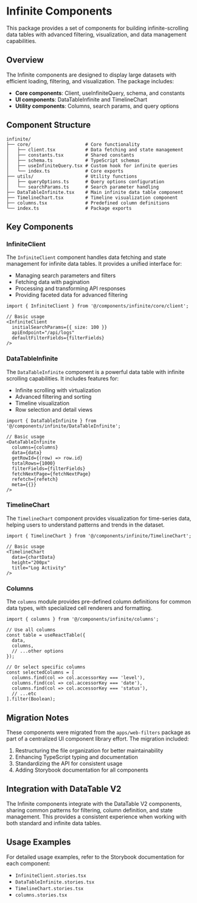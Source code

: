 # Infinite Components

This package provides a set of components for building infinite-scrolling data tables with advanced filtering, visualization, and data management capabilities.

## Overview

The Infinite components are designed to display large datasets with efficient loading, filtering, and visualization. The package includes:

- **Core components**: Client, useInfiniteQuery, schema, and constants
- **UI components**: DataTableInfinite and TimelineChart
- **Utility components**: Columns, search params, and query options

## Component Structure

```
infinite/
├── core/                    # Core functionality
│   ├── client.tsx           # Data fetching and state management
│   ├── constants.tsx        # Shared constants
│   ├── schema.ts            # TypeScript schemas
│   ├── useInfiniteQuery.tsx # Custom hook for infinite queries
│   └── index.ts             # Core exports
├── utils/                   # Utility functions
│   ├── queryOptions.ts      # Query options configuration
│   └── searchParams.ts      # Search parameter handling
├── DataTableInfinite.tsx    # Main infinite data table component
├── TimelineChart.tsx        # Timeline visualization component
├── columns.tsx              # Predefined column definitions
└── index.ts                 # Package exports
```

## Key Components

### InfiniteClient

The `InfiniteClient` component handles data fetching and state management for infinite data tables. It provides a unified interface for:

- Managing search parameters and filters
- Fetching data with pagination
- Processing and transforming API responses
- Providing faceted data for advanced filtering

```tsx
import { InfiniteClient } from '@/components/infinite/core/client';

// Basic usage
<InfiniteClient 
  initialSearchParams={{ size: 100 }}
  apiEndpoint="/api/logs" 
  defaultFilterFields={filterFields}
/>
```

### DataTableInfinite

The `DataTableInfinite` component is a powerful data table with infinite scrolling capabilities. It includes features for:

- Infinite scrolling with virtualization
- Advanced filtering and sorting
- Timeline visualization
- Row selection and detail views

```tsx
import { DataTableInfinite } from '@/components/infinite/DataTableInfinite';

// Basic usage
<DataTableInfinite
  columns={columns}
  data={data}
  getRowId={(row) => row.id}
  totalRows={1000}
  filterFields={filterFields}
  fetchNextPage={fetchNextPage}
  refetch={refetch}
  meta={{}}
/>
```

### TimelineChart

The `TimelineChart` component provides visualization for time-series data, helping users to understand patterns and trends in the dataset.

```tsx
import { TimelineChart } from '@/components/infinite/TimelineChart';

// Basic usage
<TimelineChart 
  data={chartData} 
  height="200px" 
  title="Log Activity"
/>
```

### Columns

The `columns` module provides pre-defined column definitions for common data types, with specialized cell renderers and formatting.

```tsx
import { columns } from '@/components/infinite/columns';

// Use all columns
const table = useReactTable({
  data,
  columns,
  // ...other options
});

// Or select specific columns
const selectedColumns = [
  columns.find(col => col.accessorKey === 'level'),
  columns.find(col => col.accessorKey === 'date'),
  columns.find(col => col.accessorKey === 'status'),
  // ...etc
].filter(Boolean);
```

## Migration Notes

These components were migrated from the `apps/web-filters` package as part of a centralized UI component library effort. The migration included:

1. Restructuring the file organization for better maintainability
2. Enhancing TypeScript typing and documentation
3. Standardizing the API for consistent usage
4. Adding Storybook documentation for all components

## Integration with DataTable V2

The Infinite components integrate with the DataTable V2 components, sharing common patterns for filtering, column definition, and state management. This provides a consistent experience when working with both standard and infinite data tables.

## Usage Examples

For detailed usage examples, refer to the Storybook documentation for each component:

- `InfiniteClient.stories.tsx`
- `DataTableInfinite.stories.tsx`
- `TimelineChart.stories.tsx`
- `columns.stories.tsx` 